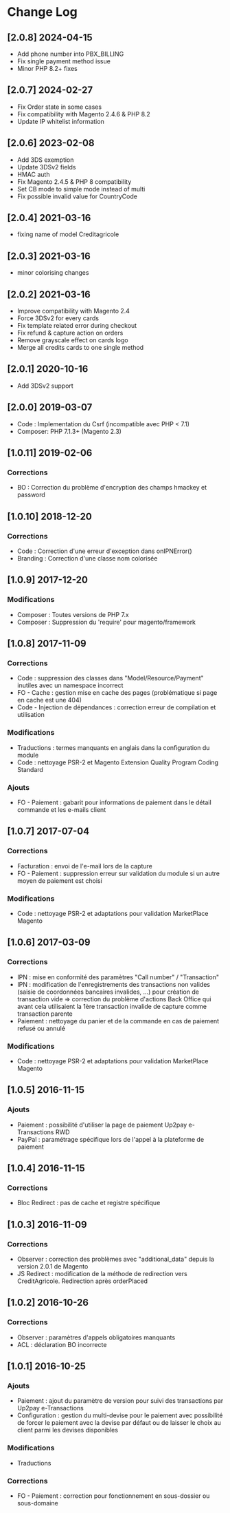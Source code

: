 # Change Log
## [2.0.8] 2024-04-15
- Add phone number into PBX_BILLING
- Fix single payment method issue
- Minor PHP 8.2+ fixes

## [2.0.7] 2024-02-27
- Fix Order state in some cases
- Fix compatibility with Magento 2.4.6 & PHP 8.2
- Update IP whitelist information

## [2.0.6] 2023-02-08
- Add 3DS exemption
- Update 3DSv2 fields
- HMAC auth
- Fix Magento 2.4.5 & PHP 8 compatibility
- Set CB mode to simple mode instead of multi
- Fix possible invalid value for CountryCode

## [2.0.4] 2021-03-16
- fixing name of model Creditagricole

## [2.0.3] 2021-03-16
- minor colorising changes

## [2.0.2] 2021-03-16

- Improve compatibility with Magento 2.4
- Force 3DSv2 for every cards
- Fix template related error during checkout
- Fix refund & capture action on orders
- Remove grayscale effect on cards logo
- Merge all credits cards to one single method

## [2.0.1] 2020-10-16

- Add 3DSv2 support

## [2.0.0] 2019-03-07

- Code : Implementation du Csrf (incompatible avec PHP < 7.1)
- Composer: PHP 7.1.3+ (Magento 2.3)

## [1.0.11] 2019-02-06

### Corrections
- BO : Correction du problème d'encryption des champs hmackey et password

## [1.0.10] 2018-12-20

### Corrections
- Code : Correction d'une erreur d'exception dans onIPNError()
- Branding : Correction d'une classe nom colorisée

## [1.0.9] 2017-12-20

### Modifications
- Composer : Toutes versions de PHP 7.x
- Composer : Suppression du 'require' pour magento/framework

## [1.0.8] 2017-11-09

### Corrections
- Code : suppression des classes dans "Model/Resource/Payment" inutiles avec un namespace incorrect
- FO - Cache : gestion mise en cache des pages (problématique si page en cache est une 404)
- Code - Injection de dépendances : correction erreur de compilation et utilisation

### Modifications
- Traductions : termes manquants en anglais dans la configuration du module
- Code : nettoyage PSR-2 et Magento Extension Quality Program Coding Standard

### Ajouts
- FO - Paiement : gabarit pour informations de paiement dans le détail commande et les e-mails client

## [1.0.7] 2017-07-04

### Corrections
- Facturation : envoi de l'e-mail lors de la capture
- FO - Paiement : suppression erreur sur validation du module si un autre moyen de paiement est choisi

### Modifications
- Code : nettoyage PSR-2 et adaptations pour validation MarketPlace Magento

## [1.0.6] 2017-03-09

### Corrections
- IPN : mise en conformité des paramètres "Call number" / "Transaction"
- IPN : modification de l'enregistrements des transactions non valides (saisie de coordonnées bancaires invalides, ...) pour création de transaction vide => correction du problème d'actions Back Office qui avant cela utilisaient la 1ère transaction invalide de capture comme transaction parente
- Paiement : nettoyage du panier et de la commande en cas de paiement refusé ou annulé

### Modifications
- Code : nettoyage PSR-2 et adaptations pour validation MarketPlace Magento

## [1.0.5] 2016-11-15

### Ajouts
- Paiement : possibilité d'utiliser la page de paiement Up2pay e-Transactions RWD
- PayPal : paramétrage spécifique lors de l'appel à la plateforme de paiement

## [1.0.4] 2016-11-15

### Corrections
- Bloc Redirect : pas de cache et registre spécifique

## [1.0.3] 2016-11-09

### Corrections
- Observer : correction des problèmes avec "additional_data" depuis la version 2.0.1 de Magento
- JS Redirect :  modification de la méthode de redirection vers CreditAgricole. Redirection après orderPlaced

## [1.0.2] 2016-10-26

### Corrections
- Observer : paramètres d'appels obligatoires manquants
- ACL : déclaration BO incorrecte

## [1.0.1] 2016-10-25

### Ajouts
- Paiement : ajout du paramètre de version pour suivi des transactions par Up2pay e-Transactions
- Configuration : gestion du multi-devise pour le paiement avec possibilité de forcer le paiement avec la devise par défaut ou de laisser le choix au client parmi les devises disponibles

### Modifications
- Traductions

### Corrections
- FO - Paiement : correction pour fonctionnement en sous-dossier ou sous-domaine
